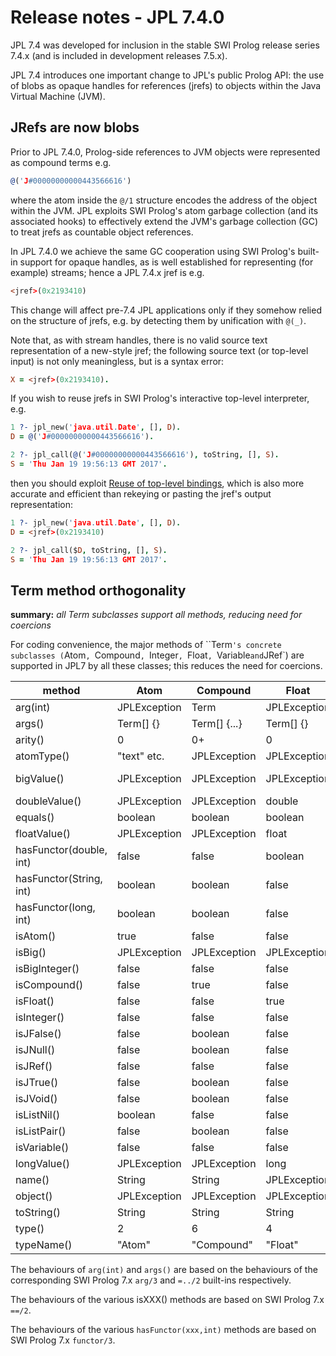 # Release notes - JPL 7.4.0

JPL 7.4 was developed for inclusion in the stable SWI Prolog release series 7.4.x
(and is included in development releases 7.5.x).

JPL 7.4 introduces one important change to JPL's public Prolog API:
the use of blobs as opaque handles for references (jrefs) to objects within the Java Virtual Machine (JVM).

## JRefs are now blobs

Prior to JPL 7.4.0, Prolog-side references to JVM objects were represented as compound terms e.g.
```prolog
@('J#00000000000443566616')
```
where the atom inside the `@/1` structure encodes the address of the object within the JVM.
JPL exploits SWI Prolog's atom garbage collection (and its associated hooks) to effectively
extend the JVM's garbage collection (GC) to treat jrefs as countable object references.

In JPL 7.4.0 we achieve the same GC cooperation using SWI Prolog's built-in support for opaque handles,
as is well established for representing (for example) streams; hence a JPL 7.4.x jref is e.g.
```prolog
<jref>(0x2193410)
```
This change will affect pre-7.4 JPL applications only if they somehow relied on the structure of jrefs,
e.g. by detecting them by unification with `@(_)`.

Note that, as with stream handles, there is no valid source text representation of a new-style jref;
the following source text (or top-level input) is not only meaningless, but is a syntax error:
```prolog
X = <jref>(0x2193410).
```
If you wish to reuse jrefs in SWI Prolog's interactive top-level interpreter, e.g.
```prolog
1 ?- jpl_new('java.util.Date', [], D).
D = @('J#00000000000443566616').

2 ?- jpl_call(@('J#00000000000443566616'), toString, [], S).
S = 'Thu Jan 19 19:56:13 GMT 2017'.
```
then you should exploit
[Reuse of top-level bindings](http://www.swi-prolog.org/pldoc/man?section=topvars),
which is also more accurate and efficient than rekeying or pasting the jref's output representation:
```prolog
1 ?- jpl_new('java.util.Date', [], D).
D = <jref>(0x2193410)

2 ?- jpl_call($D, toString, [], S).
S = 'Thu Jan 19 19:56:13 GMT 2017'.
```
## Term method orthogonality

**summary:** *all Term subclasses support all methods, reducing need for coercions*

For coding convenience, the major methods of ``Term`'s concrete subclasses
(`Atom`, `Compound`, `Integer`, `Float`, `Variable` and `JRef`) are supported in JPL7 by all these classes;
this reduces the need for coercions.

method | Atom | Compound | Float | Integer | Variable | JRef
------ | ---- | -------- | ----- | ------- | -------- | ----
arg(int) | JPLException | Term | JPLException | JPLException | JPLException | JPLException
args() | Term[] {} | Term[] {...} | Term[] {} | Term[] {} | JPLException | Term[] {}
arity() | 0 | 0+ | 0 | 0 | JPLException | 0
atomType() | "text" etc. | JPLException | JPLException | JPLException | JPLException | "jref"
bigValue() | JPLException | JPLException | JPLException | BigInteger or null | JPLException | JPLException
doubleValue() | JPLException | JPLException | double | double | JPLException | JPLException
equals() | boolean | boolean | boolean | boolean | xxbooleanxx | boolean
floatValue() | JPLException | JPLException | float | float | JPLException | JPLException
hasFunctor(double, int) | false | false | boolean | false | JPLException | false
hasFunctor(String, int) | boolean | boolean | false | false | JPLException | false
hasFunctor(long, int) | boolean | boolean | false | false | JPLException | false
isAtom() | true | false | false | false | false | false
isBig() | JPLException | JPLException | JPLException | boolean | JPLException | JPLException
isBigInteger() | false | false | false | boolean | false | false
isCompound() | false | true | false | false | false | false
isFloat() | false | false | true | false | false | false
isInteger() | false | false | false | true | false | false
isJFalse() | false | boolean | false | false | false | false
isJNull() | false | boolean | false | false | false | false
isJRef() | false | false | false | false | false | true
isJTrue() | false | boolean | false | false | false | false
isJVoid() | false | boolean | false | false | false | false
isListNil() | boolean | false | false | false | false | false
isListPair() | false | boolean | false | false | false | false
isVariable() | false | false | false | false | true | false
longValue() | JPLException | JPLException | long | long | JPLException | JPLException
name() | String | String | JPLException | JPLException | String | JPLException
object() | JPLException | JPLException | JPLException | JPLException | JPLException | Object
toString() | String | String | String | String | String | String
type() | 2 | 6 | 4 | 3 | 1 | 102
typeName() | "Atom" | "Compound" | "Float" | "Integer" | "Variable" | "JRef"

The behaviours of `arg(int)` and `args()` are based on the behaviours of the corresponding SWI Prolog 7.x `arg/3` and `=../2` built-ins respectively.

The behaviours of the various isXXX() methods are based on SWI Prolog 7.x `==/2`.

The behaviours of the various `hasFunctor(xxx,int)` methods are based on SWI Prolog 7.x `functor/3`.
